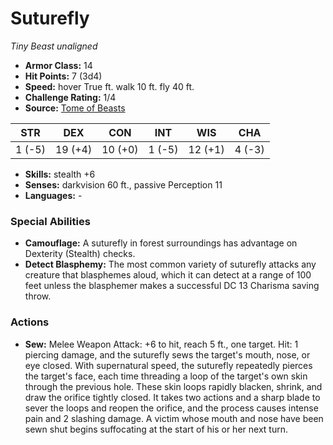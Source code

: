 # Suturefly

*Tiny* *Beast* *unaligned*

- **Armor Class:** 14
- **Hit Points:** 7 (3d4)
- **Speed:** hover True ft. walk 10 ft. fly 40 ft.
- **Challenge Rating:** 1/4
- **Source:** [Tome of Beasts](https://koboldpress.com/kpstore/product/tome-of-beasts-for-5th-edition-print/)

| STR | DEX | CON | INT | WIS | CHA |
| --- | --- | --- | --- | --- | --- |
| 1 (-5) | 19 (+4) | 10 (+0) | 1 (-5) | 12 (+1) | 4 (-3) |

- **Skills:** stealth +6
- **Senses:** darkvision 60 ft., passive Perception 11
- **Languages:** -
### Special Abilities
- **Camouflage:** A suturefly in forest surroundings has advantage on Dexterity (Stealth) checks.
- **Detect Blasphemy:** The most common variety of suturefly attacks any creature that blasphemes aloud, which it can detect at a range of 100 feet unless the blasphemer makes a successful DC 13 Charisma saving throw.
### Actions
- **Sew:** Melee Weapon Attack: +6 to hit, reach 5 ft., one target. Hit: 1 piercing damage, and the suturefly sews the target's mouth, nose, or eye closed. With supernatural speed, the suturefly repeatedly pierces the target's face, each time threading a loop of the target's own skin through the previous hole. These skin loops rapidly blacken, shrink, and draw the orifice tightly closed. It takes two actions and a sharp blade to sever the loops and reopen the orifice, and the process causes intense pain and 2 slashing damage. A victim whose mouth and nose have been sewn shut begins suffocating at the start of his or her next turn.
